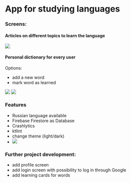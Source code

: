 # App for studying languages

### Screens:

#### Articles on different topics to learn the language

![](images_for_readme/articles.png)

#### Personal dictionary for every user

Options:
* add a new word
* mark word as learned

![](images_for_readme/dict.png)
![](images_for_readme/add_word.png)

### Features

* Russian language available
* Firebase Firestore as Database
* Crashlytics
* ktlint
* change theme (light/dark)
* ![](images_for_readme/articles_dark.png)

### Further project development:

* add profile screen
* add login screen with possibility to log in through Google
* add learning cards for words
